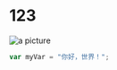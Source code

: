 # 123
![a picture](https://fz-zion-static.functorz.com/202504171843/1cb3e8c7ebd420f2e63be0d060e65055/project/2000000000497674/images/s-zTTyxGunPXtjQmwcRcPw==.png)
``` javascript 
var myVar = "你好，世界！"; 
````
